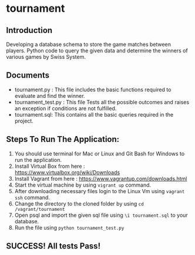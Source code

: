 # tournament

## Introduction
Developing a database schema to store the game matches between players. Python code to query the given data and determine the winners of various games by Swiss System.

## Documents
* tournament.py : This file includes the basic functions required to evaluate and find the winner.
* tournament_test.py : This file Tests all the possible outcomes and raises an exception if conditions are not fulfilled.
* tournament.sql: This contains all the basic queries required in the project.

## Steps To Run The Application:
1. You should use terminal for Mac or Linux and Git Bash for Windows to run the application.
2. Install Virtual Box from here : https://www.virtualbox.org/wiki/Downloads
3. Install Vagrant from here : https://www.vagrantup.com/downloads.html
4. Start the virtual machine by using `vigrant up` command.
5. After downloading necessary files login to the Linux Vm using `vagrant ssh` command.
6. Change the directory to the cloned folder by using `cd /vagrant/tournament`
7. Open psql and import the given sql file using `\i tournament.sql` to your database.
8. Run the file using `python tournament_test.py`

## SUCCESS! All tests Pass!
